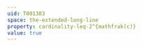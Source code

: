 ```yaml
---
uid: T001383
space: the-extended-long-line
property: cardinality-leq-2^{mathfrak(c)}
value: true
---
```

